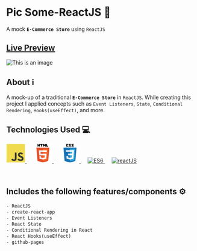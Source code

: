  # Pic Some-ReactJS 🎲

A mock **`E-Commerce Store`** using `ReactJS`

## [Live Preview](https://mediumblock.github.io/picsome/)

![This is an image](https://mediumblock.github.io/reactportfolio/static/media/picsome-ss.d5069d492501cc730f79.webp)

## About ℹ️

A mock-up of a traditional **`E-Commerce Store`** in `ReactJS`. While creating this project I applied concepts such as `Event Listeners`, `State`, `Conditional Rendering`, `Hooks(useEffect)`, and more. 

## Technologies Used 💻

<a href="https://developer.mozilla.org/en-US/docs/Web/JavaScript" target="_blank" rel="noreferrer"> <img src="https://raw.githubusercontent.com/devicons/devicon/master/icons/javascript/javascript-original.svg" alt="javascript" width="50" height="50"/> </a> &emsp; <a href="https://www.w3.org/html/" target="_blank" rel="noreferrer"> <img src="https://raw.githubusercontent.com/devicons/devicon/master/icons/html5/html5-original-wordmark.svg" alt="html5" width="50" height="50"/> </a> &emsp; <a href="https://www.w3schools.com/css/" target="_blank" rel="noreferrer"> <img src="https://raw.githubusercontent.com/devicons/devicon/master/icons/css3/css3-original-wordmark.svg" alt="css3" width="50" height="50"/> </a> &emsp; <a href="https://www.w3schools.com/js/js_es6.asp" target="_blank" rel="noreferrer"> <img src="https://camo.githubusercontent.com/792f7fce1ff8bfac6d0524a21b69161cdc6080a3c4e39979f21d5f8489d6fdd3/68747470733a2f2f692e626c6f67732e65732f3534356366382f6573362d6c6f676f2f6f726967696e616c2e706e67" alt="ES6" width="50" height="50"/> </a> &emsp; <a href="https://reactjs.org/" target="_blank" rel="noreferrer"> <img src="https://upload.wikimedia.org/wikipedia/commons/a/a7/React-icon.svg" alt="reactJS" width="50" height="50"/> </a> 

<br>

## Includes the following features/components ⚙️

    - ReactJS
    - create-react-app
    - Event Listeners
    - React State
    - Conditional Rendering in React
    - React Hooks(useEffect)
    - github-pages

<br>
